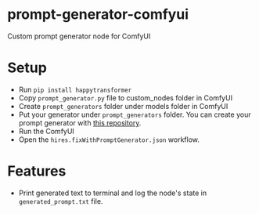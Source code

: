 # prompt-generator-comfyui
Custom prompt generator node for ComfyUI

# Setup
- Run ```pip install happytransformer```
- Copy ```prompt_generator.py``` file to custom_nodes folder in ComfyUI
- Create ```prompt_generators``` folder under models folder in ComfyUI
- Put your generator under ```prompt_generators``` folder. You can create your prompt generator with [this repository](https://github.com/alpertunga-bile/prompt-markdown-parser).
- Run the ComfyUI
- Open the ```hires.fixWithPromptGenerator.json``` workflow.

# Features
- Print generated text to terminal and log the node's state in ```generated_prompt.txt``` file.
